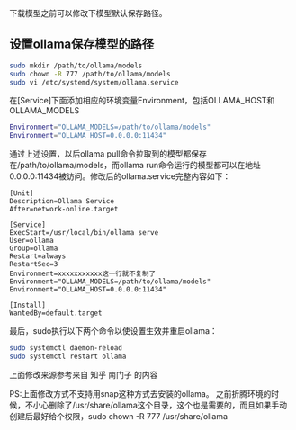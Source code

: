 下载模型之前可以修改下模型默认保存路径。
## 设置ollama保存模型的路径
```bash
sudo mkdir /path/to/ollama/models
sudo chown -R 777 /path/to/ollama/models
sudo vi /etc/systemd/system/ollama.service
```
在[Service]下面添加相应的环境变量Environment，包括OLLAMA_HOST和OLLAMA_MODELS

```bash
Environment="OLLAMA_MODELS=/path/to/ollama/models" 
Environment="OLLAMA_HOST=0.0.0.0:11434"
```
通过上述设置，以后ollama pull命令拉取到的模型都保存在/path/to/ollama/models，而ollama run命令运行的模型都可以在地址0.0.0.0:11434被访问。修改后的ollama.service完整内容如下：

```
[Unit]
Description=Ollama Service
After=network-online.target

[Service]
ExecStart=/usr/local/bin/ollama serve
User=ollama
Group=ollama
Restart=always
RestartSec=3
Environment=xxxxxxxxxxx这一行就不复制了
Environment="OLLAMA_MODELS=/path/to/ollama/models"
Environment="OLLAMA_HOST=0.0.0.0:11434"

[Install]
WantedBy=default.target
```
最后，sudo执行以下两个命令以使设置生效并重启ollama：
```bash
sudo systemctl daemon-reload 
sudo systemctl restart ollama
```

上面修改来源参考来自 知乎 南门子 的内容


PS:上面修改方式不支持用snap这种方式去安装的ollama。
之前折腾环境的时候，不小心删除了/usr/share/ollama这个目录，这个也是需要的，而且如果手动创建后最好给个权限，sudo chown -R 777 /usr/share/ollama
